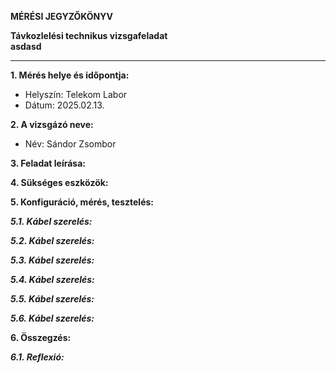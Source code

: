 **MÉRÉSI JEGYZŐKÖNYV**

**Távkozlelési technikus vizsgafeladat**  
**asdasd**

---

**1. Mérés helye és időpontja:**  
- Helyszín: Telekom Labor
- Dátum: 2025.02.13.


**2. A vizsgázó neve:**  
- Név: Sándor Zsombor

**3. Feladat leírása:**


**4. Sükséges eszközök:**  


**5. Konfiguráció, mérés, tesztelés:**

***5.1. Kábel szerelés:***



***5.2. Kábel szerelés:***


***5.3. Kábel szerelés:***


***5.4. Kábel szerelés:***


***5.5. Kábel szerelés:***


***5.6. Kábel szerelés:***


**6. Összegzés:**

***6.1. Reflexió:***